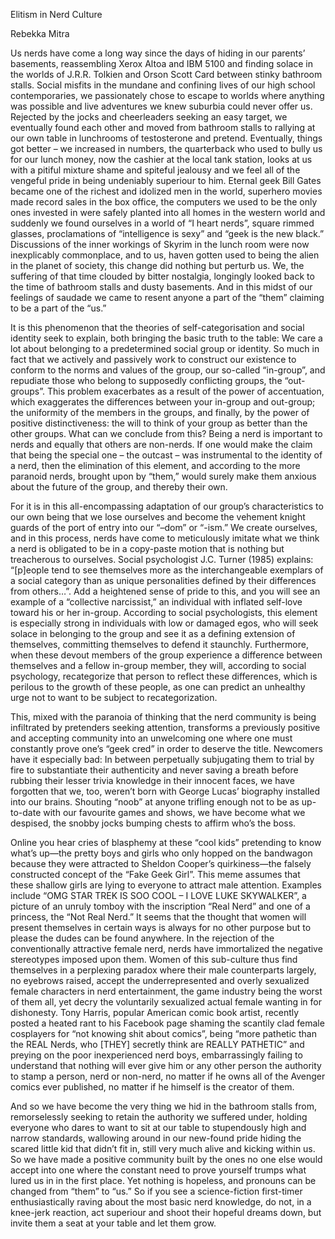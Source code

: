 Elitism in Nerd Culture

Rebekka Mitra

Us nerds have come a long way since the days of hiding in our parents’ basements, reassembling Xerox Altoa and IBM 5100 and finding solace in the worlds of J.R.R. Tolkien and Orson Scott Card between stinky bathroom stalls. Social misfits in the mundane and confining lives of our high school contemporaries, we passionately chose to escape to worlds where anything was possible and live adventures we knew suburbia could never offer us. Rejected by the jocks and cheerleaders seeking an easy target, we eventually found each other and moved from bathroom stalls to rallying at our own table in lunchrooms of testosterone and pretend. Eventually, things got better – we increased in numbers, the quarterback who used to bully us for our lunch money, now the cashier at the local tank station, looks at us with a pitiful mixture shame and spiteful jealousy and we feel all of the vengeful pride in being undeniably superiour to him. Eternal geek Bill Gates became one of the richest and idolized men in the world, superhero movies made record sales in the box office, the computers we used to be the only ones invested in were safely planted into all homes in the western world and suddenly we found ourselves in a world of “I heart nerds”, square rimmed glasses, proclamations of “intelligence is sexy” and “geek is the new black.” Discussions of the inner workings of Skyrim in the lunch room were now inexplicably commonplace, and to us, haven gotten used to being the alien in the planet of society, this change did nothing but perturb us. We, the suffering of that time clouded by bitter nostalgia, longingly looked back to the time of bathroom stalls and dusty basements. And in this midst of our feelings of saudade we came to resent anyone a part of the “them” claiming to be a part of the “us.”

It is this phenomenon that the theories of self-categorisation and social identity seek to explain, both bringing the basic truth to the table: We care a lot about belonging to a predetermined social group or identity. So much in fact that we actively and passively work to construct our existence to conform to the norms and values of the group, our so-called “in-group”, and repudiate those who belong to supposedly conflicting groups, the “out-groups”. This problem exacerbates as a result of the power of accentuation, which exaggerates the differences between your in-group and out-group; the uniformity of the members in the groups, and finally, by the power of positive distinctiveness: the will to think of your group as better than the other groups. What can we conclude from this? Being a nerd is important to nerds and equally that others are non-nerds. If one would make the claim that being the special one – the outcast – was instrumental to the identity of a nerd, then the elimination of this element, and according to the more paranoid nerds, brought upon by “them,” would surely make them anxious about the future of the group, and thereby their own.

For it is in this all-encompassing adaptation of our group’s characteristics to our own being that we lose ourselves and become the vehement knight guards of the port of entry into our “–dom” or “-ism.” We create ourselves, and in this process, nerds have come to meticulously imitate what we think a nerd is obligated to be in a copy-paste motion that is nothing but treacherous to ourselves. Social psychologist J.C. Turner (1985) explains: “[p]eople tend to see themselves more as the interchangeable exemplars of a social category than as unique personalities defined by their differences from others…”. Add a heightened sense of pride to this, and you will see an example of a “collective narcissist,” an individual with inflated self-love toward his or her in-group. According to social psychologists, this element is especially strong in individuals with low or damaged egos, who will seek solace in belonging to the group and see it as a defining extension of themselves, committing themselves to defend it staunchly. Furthermore, when these devout members of the group experience a difference between themselves and a fellow in-group member, they will, according to social psychology, recategorize that person to reflect these differences, which is perilous to the growth of these people, as one can predict an unhealthy urge not to want to be subject to recategorization.

This, mixed with the paranoia of thinking that the nerd community is being infiltrated by pretenders seeking attention, transforms a previously positive and accepting community into an unwelcoming one where one must constantly prove one’s “geek cred” in order to deserve the title. Newcomers have it especially bad: In between perpetually subjugating them to trial by fire to substantiate their authenticity and never saving a breath before rubbing their lesser trivia knowledge in their innocent faces, we have forgotten that we, too, weren’t born with George Lucas’ biography installed into our brains. Shouting “noob” at anyone trifling enough not to be as up-to-date with our favourite games and shows, we have become what we despised, the snobby jocks bumping chests to affirm who’s the boss.

Online you hear cries of blasphemy at these “cool kids” pretending to know what’s up—the pretty boys and girls who only hopped on the bandwagon because they were attracted to Sheldon Cooper’s quirkiness—the falsely constructed concept of the “Fake Geek Girl”. This meme assumes that these shallow girls are lying to everyone to attract male attention. Examples include “OMG STAR TREK IS SOO COOL – I LOVE LUKE SKYWALKER”, a picture of an unruly tomboy with the inscription “Real Nerd” and one of a princess, the “Not Real Nerd.” It seems that the thought that women will present themselves in certain ways is always for no other purpose but to please the dudes can be found anywhere. In the rejection of the conventionally attractive female nerd, nerds have immortalized the negative stereotypes imposed upon them. Women of this sub-culture thus find themselves in a perplexing paradox where their male counterparts largely, no eyebrows raised, accept the underrepresented and overly sexualized female characters in nerd entertainment, the game industry being the worst of them all, yet decry the voluntarily sexualized actual female wanting in for dishonesty. Tony Harris, popular American comic book artist, recently posted a heated rant to his Facebook page shaming the scantily clad female cosplayers for “not knowing shit about comics”, being “more pathetic than the REAL Nerds, who [THEY] secretly think are REALLY PATHETIC” and preying on the poor inexperienced nerd boys, embarrassingly failing to understand that nothing will ever give him or any other person the authority to stamp a person, nerd or non-nerd, no matter if he owns all of the Avenger comics ever published, no matter if he himself is the creator of them.

And so we have become the very thing we hid in the bathroom stalls from, remorselessly seeking to retain the authority we suffered under, holding everyone who dares to want to sit at our table to stupendously high and narrow standards, wallowing around in our new-found pride hiding the scared little kid that didn’t fit in, still very much alive and kicking within us. So we have made a positive community built by the ones no one else would accept into one where the constant need to prove yourself trumps what lured us in in the first place. Yet nothing is hopeless, and pronouns can be changed from “them” to “us.” So if you see a science-fiction first-timer enthusiastically raving about the most basic nerd knowledge, do not, in a knee-jerk reaction, act superiour and shoot their hopeful dreams down, but invite them a seat at your table and let them grow.
